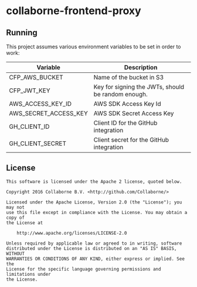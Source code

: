# collaborne-frontend-proxy

## Running

This project assumes various environment variables to be set in order to work:

| Variable              | Description                                        |
| --------------------- | -------------------------------------------------- |
| CFP_AWS_BUCKET        | Name of the bucket in S3                           |
| CFP_JWT_KEY           | Key for signing the JWTs, should be random enough. |
| AWS_ACCESS_KEY_ID     | AWS SDK Access Key Id                              |
| AWS_SECRET_ACCESS_KEY | AWS SDK Secret Access Key                          |
| GH_CLIENT_ID          | Client ID for the GitHub integration               |
| GH_CLIENT_SECRET      | Client secret for the GitHub integration           |


## License

    This software is licensed under the Apache 2 license, quoted below.

    Copyright 2016 Collaborne B.V. <http://github.com/Collaborne/>

    Licensed under the Apache License, Version 2.0 (the "License"); you may not
    use this file except in compliance with the License. You may obtain a copy of
    the License at

        http://www.apache.org/licenses/LICENSE-2.0

    Unless required by applicable law or agreed to in writing, software
    distributed under the License is distributed on an "AS IS" BASIS, WITHOUT
    WARRANTIES OR CONDITIONS OF ANY KIND, either express or implied. See the
    License for the specific language governing permissions and limitations under
    the License.

